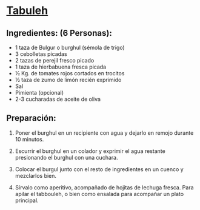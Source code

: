 # [Tabuleh](http://recetasarabes.com/receta/tabule-o-tabbouleh-receta-autentica/)

## Ingredientes: (6 Personas):

+ 1 taza de Bulgur o burghul (sémola de trigo)
+ 3 cebolletas picadas
+ 2 tazas de perejil fresco picado
+ 1 taza de hierbabuena fresca picada
+ ½ Kg. de tomates rojos cortados en trocitos
+ ½ taza de zumo de limón recién exprimido
+ Sal
+ Pimienta (opcional)
+ 2-3 cucharadas de aceite de oliva

## Preparación:

1. Poner el burghul en un recipiente con agua y dejarlo en remojo durante 10 minutos.

2. Escurrir el burghul en un colador y exprimir el agua restante presionando el burghul con una cuchara.

3. Colocar el burgul junto con el resto de ingredientes en un cuenco y mezclarlos bien.

4. Sírvalo como aperitivo, acompañado de hojitas de lechuga fresca. Para apilar el tabbouleh, o bien como ensalada para acompañar un plato principal.
